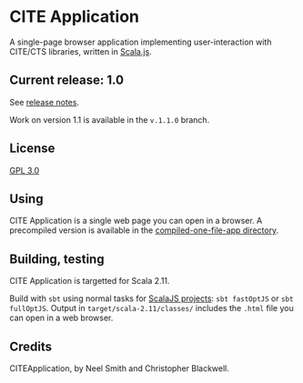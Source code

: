 # CITE Application

A single-page browser application implementing user-interaction with CITE/CTS libraries, written in [Scala.js](http://www.scala-js.org/).

## Current release: 1.0

See [release notes](releases.md).

Work on version 1.1 is available in the `v.1.1.0` branch.

## License

[GPL 3.0](https://opensource.org/licenses/gpl-3.0.html)



## Using

CITE Application is a single web page you can open in a browser.  A precompiled version is available in the [compiled-one-file-app directory](compiled-one-file-app).

## Building, testing

CITE Application is targetted for Scala 2.11.

Build with `sbt` using normal tasks for [ScalaJS projects](https://www.scala-js.org/doc/project/building.html):  `sbt fastOptJS` or `sbt fullOptJS`.  Output in `target/scala-2.11/classes/` includes the `.html` file you can open in a web browser.


## Credits

CITEApplication, by Neel Smith and Christopher Blackwell.
